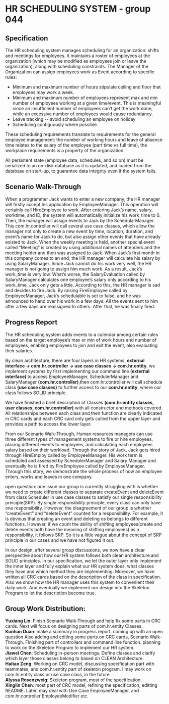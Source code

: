 # HR SCHEDULING SYSTEM - group 044


## Specification

The HR scheduling system manages scheduling for an organization: shifts and meetings for employees. It maintains a roster of employees at the organization (which may be modified as employees join or leave the organization), along with scheduling constraints. The Manager of the Organization can assign employees work as Event according to specific rules:

+ Minimum and maximum number of hours stipulate ceiling and floor that employees may work a week.
+ Minimum and maximum number of employees represent max and min number of employees working at a given time/event. This is meaningful since an insufficient number of employees can’t get the work done, while an excessive number of employees would cause redundancy.
+ Leave tracking -- avoid scheduling an employee on holiday
+ Scheduling contiguously where possible.

These scheduling requirements translate to requirements for the general employee management: the number of working hours and leave of absence time relates to the salary of the employee (part time vs full time), the workplace requirements is a property of the organization.

All persistent state (employee data, schedules, and so on) must be serialized to an on-disk database as it is updated, and loaded from the database on start-up, to guarantee data integrity even if the system fails.


## Scenario Walk-Through
  
When a programmer Jack wants to enter a new company, the HR manager will firstly accept his application by EmployeeManager. This operation will certainly call HireEmployee to work. After entering Jack’s name, salary, worktime, and ID, the system will automatically initialize his work_time to 0. Then, the manager will assign events to Jack by  the SchedularManager. This com.hr.controller will call several use case classes, which allow the manager not only to create a new event by time, location, duration, and event’s name for Jack to do, but also assign other events that have already existed to Jack. When the weekly meeting is held, another special event called “Meeting” is created by using additional names of attenders and the meeting holder and then was assigned to Jack. When Jack’s first month in this company comes to an end, the HR manager will calculate his salary by using SalaryManager. Since Jack cannot do his work very well, the HR manager is not going to assign him much work. As a result, Jack’s work_time is very low. What’s worse, the SalaryEvaluation called by SalaryManager calculates one employee’s salary only according to his work_time, Jack only gets a little. According to this, the HR manager is sad and decides to fire Jack. By raising FireEmployee called by EmployeeManager, Jack’s schedulable is set to false, and he was announced to hand over his work in a few days. All the events sent to him after a few days are reassigned to others. After that, he was finally fired.


## Progress Report
The HR scheduling system adds events to a calendar among certain rules based on the target employee’s max or min of work hours and number of employees, enabling employees to join and exit the event, also evaluating their salaries. 

By clean architecture, there are four layers in HR systems, **external interface -> com.hr.controller -> use case classes -> com.hr.entity**, we implement systems by first implementing our command line **(external interface)** to access EmployeeManager, SchedulerManager and SalaryManager **(com.hr.controller)**,then com.hr.controller will call schedule class **(use case classes)** to further access to our **com.hr.entity**, where our class follows SOLID principle.

We have finished a brief description of Classes **(com.hr.entity classes, user classes, com.hr.controller)** with all constructor and methods covered. All relationships between each class and their function are clearly indicated in CRC cards and each CRC card only gets called from the upper layer and provides a path to access the lower layer.

From our Scenario Walk-Through, Human resources managers can use three different types of management systems to fire or hire employees, placing different events to employees, and calculating each employees salary based on their workload. Through the story of Jack, Jack gets hired through HireEmploy called by EmployeeManager. His work term is scheduled and assessed by SchedulerManager and Salary Manager and eventually he is fired by FireEmployee called by EmployeeManager. Through this story, we demonstrate the whole process of how an employee enters, works and leaves in one company.

open question:
one issue our group is currently struggling with is whether we need to create different classes to separate createEvent and deleteEvent from class Scheduler in use case classes to satisfy our single responsibility principle(SRP).  By single responsibility principle, every class can only have one responsibility. However, the disagreement of our group is whether “createEvent” and “deleteEvent” counted for a responsibility. For example, it is obvious that creating an event and deleting os belongs to different functions. However, if we count the ability of shifting employees(create and delete events both have the meaning of shifting employees) as a responsibility, it follows SRP. So it is a little vague about the concept of SRP principle in our cases and we have not figured it out.

In our design, after several group discussions, we now have a clear perspective about how our HR system follows both clean architecture and SOLID principles. In our specification, we let the outer layer only implement the inner layer and fully explain what our HR system does, what classes they have and which method they are implementing. Moreover, we have written all CRC cards based on the description of the class in specification. Also we show how the HR manager uses this system to convenient their daily work. And eventually we implement our design into the Skeleton Program to let the description become true.

## Group Work Distribution:
**Yuxiang Lin**: Finish Scenario Walk-Through and help fix some parts in CRC cards. Next will focus on designing parts of com.hr.entity Classes.<br>
**Kunhan Duan**: make a summary in progress report. coming up with an open question Also adding and editing some parts  on CRC cards, Scenario Walk-Through. Finishing part of controllers and command line function. planning to work on the Skeleton Program to implement our HR system.<br>
**Jiawei Chen**: Scheduling in-person meetings. Define classes and clarify which layer those classes belong to based on CLEAN Architecture.<br>
**Haitao Zeng**: Working on CRC model, discussing specification part with teammates, and com.hr.entity part of skeleton program. I may work on com.hr.entity class or use case class, in the future.<br>
**Alyssa Rosenzweig**: Skeleton program, most of the specification.<br>
**Xinglin Chen**: most part of CRC model, refining the specification, editting README. Later, may deal with Use Case EmployeeManager, and com.hr.controller EmployeeModifier etc.





